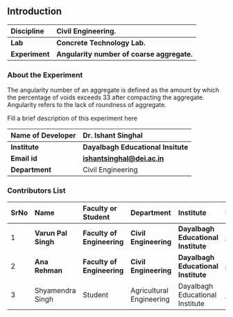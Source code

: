 ## Introduction

<b>Discipline | <b> Civil Engineering.
:--|:--|
<b> Lab | <b> Concrete Technology Lab.
<b> Experiment| <b> Angularity number of coarse aggregate.

### About the Experiment 
The angularity number of an aggregate is defined as the amount by which the percentage of voids exceeds 33  after compacting the aggregate. Angularity refers to the lack of roundness of aggregate.

Fill a brief description of this experiment here

<b>Name of Developer | <b> Dr. Ishant Singhal
:--|:--|
<b> Institute | <b>  Dayalbagh Educational Insitute
<b> Email id|     <b>  ishantsinghal@dei.ac.in
<b> Department |  Civil Engineering

### Contributors List

SrNo | Name | Faculty or Student | Department| Institute | Email id
:--|:--|:--|:--|:--|:--|
1 |<b> Varun Pal Singh | <b> Faculty of Engineering | <b> Civil Engineering | <b> Dayalbagh Educational Institute | <b> singhvarun928@gmail.com
2 | <b> Ana Rehman | <b> Faculty of Engineering  | <b> Civil Engineering | <b> Dayalbagh Educational Institute | <b> anarehmanana@gmail.com
3 | Shyamendra Singh | Student | Agricultural Engineering | Dayalbagh Educational Institute | shyamendra.me@gmail.com
